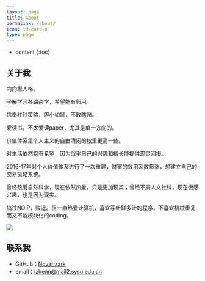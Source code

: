 ```yaml
---
layout: page
title: About
permalink: /about/
icon: id-card-o 
type: page
---
```


* content
{:toc}

## 关于我


内向型人格。


~~了解~~学习各路杂学，希望能有卵用。

信奉杠铃策略，胆小如鼠，不敢瞎赌。

爱读书，不太爱读paper，尤其是单一方向的。

价值体系里个人主义的自由清闲的权重更高一些。

对生活依然抱有希望，因为似乎自己的兴趣和擅长能提供现实回报。

2016-17年对个人价值体系进行了一次重建，财富的效用系数暴涨，想建立自己的交易策略系统。

曾经热爱自然科学，现在依然热爱，只是更加现实；曾经不屑人文社科，现在很感兴趣，也是因为现实。

搞过NOIP，败退。但一直热爱计算机，喜欢写新鲜多汁的程序，不喜欢机械重复而又不能模块化的coding。


![](http://ww1.sinaimg.cn/large/73ebdc71gy1fmzzdtzucxj20wu0kugmh.jpg)

## 联系我

* GitHub：[Novarizark](https://github.com/Novarizark)
* email：lzhenn@mail2.sysu.edu.cn

